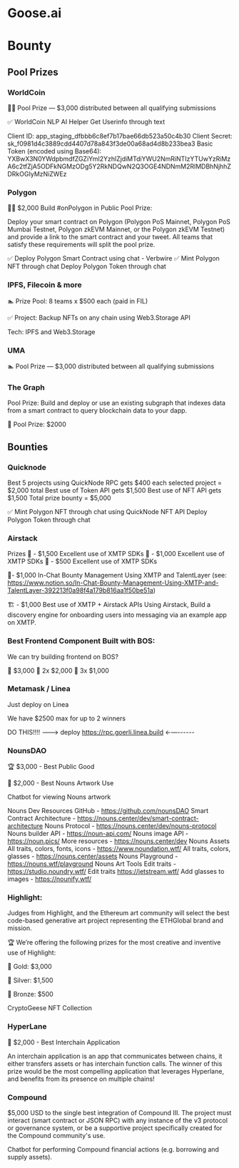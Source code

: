 # Goose.ai

# Bounty

## Pool Prizes

### WorldCoin

🏊‍♂️ Pool Prize — $3,000 distributed between all qualifying submissions

✅ WorldCoin NLP AI Helper
Get Userinfo through text

Client ID: app_staging_dfbbb6c8ef7b17bae66db523a50c4b30
Client Secret: sk_f0981d4c3889cdd4407d78a843f3de00a68ad4d8b233bea3
Basic Token (encoded using Base64): YXBwX3N0YWdpbmdfZGZiYmI2YzhlZjdiMTdiYWU2NmRiNTIzYTUwYzRiMzA6c2tfZjA5ODFkNGMzODg5Y2RkNDQwN2Q3OGE4NDNmM2RlMDBhNjhhZDRkOGIyMzNiZWEz

### Polygon

🏊‍♂️ $2,000 Build #onPolygon in Public Pool Prize:

Deploy your smart contract on Polygon (Polygon PoS Mainnet, Polygon PoS Mumbai Testnet, Polygon zkEVM Mainnet, or the Polygon zkEVM Testnet) and provide a link to the smart contract and your tweet. All teams that satisfy these requirements will split the pool prize.

✅ Deploy Polygon Smart Contract using chat - Verbwire
✅ Mint Polygon NFT through chat
Deploy Polygon Token through chat

### IPFS, Filecoin & more

🏊 Prize Pool: 8 teams x $500 each (paid in FIL)

✅ Project: Backup NFTs on any chain using Web3.Storage API

Tech: IPFS and Web3.Storage

### UMA

🏊 Pool Prize — $3,000 distributed between all qualifying submissions

### The Graph

Pool Prize: Build and deploy or use an existing subgraph that indexes data from a smart contract to query blockchain data to your dapp.

🏅 Pool Prize: $2000

## Bounties

### Quicknode

Best 5 projects using QuickNode RPC gets $400 each selected project = $2,000 total
Best use of Token API gets $1,500
Best use of NFT API gets $1,500 
Total prize bounty = $5,000

✅ Mint Polygon NFT through chat using QuickNode NFT API
Deploy Polygon Token through chat


### Airstack

Prizes
🥇 - $1,500 Excellent use of XMTP SDKs 🥈 - $1,000 Excellent use of XMTP SDKs 🥉 - $500 Excellent use of XMTP SDKs

💪- $1,000 In-Chat Bounty Management Using XMTP and TalentLayer (see: https://www.notion.so/In-Chat-Bounty-Management-Using-XMTP-and-TalentLayer-392213f0a98f4a179b816aa1f50be51a)

🏗️ - $1,000 Best use of XMTP + Airstack APIs Using Airstack, Build a discovery engine for onboarding users into messaging via an example app on XMTP.


### Best Frontend Component Built with BOS:

We can try building frontend on BOS?

🥇 $3,000
🥈 2x $2,000
🥉 3x $1,000


### Metamask / Linea

Just deploy on Linea

We have $2500 max for up to 2 winners

DO THIS!!!! —--> deploy https://rpc.goerli.linea.build ←—------



### NounsDAO


🏆 $3,000 - Best Public Good

🎨 $2,000 - Best Nouns Artwork Use


Chatbot for viewing Nouns artwork

Nouns Dev Resources
GitHub - https://github.com/nounsDAO
Smart Contract Architecture - https://nouns.center/dev/smart-contract-architecture
Nouns Protocol - https://nouns.center/dev/nouns-protocol
Nouns builder API - https://noun-api.com/
Nouns image API - https://noun.pics/
More resources - https://nouns.center/dev
Nouns Assets
All traits, colors, fonts, icons - https://www.noundation.wtf/
All traits, colors, glasses - https://nouns.center/assets
Nouns Playground - https://nouns.wtf/playground
Nouns Art Tools
Edit traits - https://studio.noundry.wtf/
Edit traits https://jetstream.wtf/
Add glasses to images - https://nounify.wtf/

### Highlight:

Judges from Highlight, and the Ethereum art community will select the best code-based generative art project representing the ETHGlobal brand and mission.

🏆 We’re offering the following prizes for the most creative and inventive use of Highlight:

🥇 Gold: $3,000

🥈 Silver: $1,500

🥉 Bronze: $500


CryptoGeese NFT Collection 

### HyperLane

🎼 $2,000 - Best Interchain Application

An interchain application is an app that communicates between chains, it either transfers assets or has interchain function calls. The winner of this prize would be the most compelling application that leverages Hyperlane, and benefits from its presence on multiple chains!

### Compound

$5,000 USD to the single best integration of Compound III. The project must interact (smart contract or JSON RPC) with any instance of the v3 protocol or governance system, or be a supportive project specifically created for the Compound community's use.

Chatbot for performing Compound financial actions (e.g. borrowing and supply assets).
